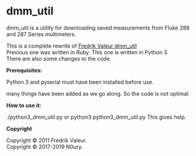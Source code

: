 # dmm_util
dmm_util is a utility for downloading saved measurements from Fluke 289 and 287 Series multimeters.

This is a complete rewrite of [Fredrik Valeur dmm_util](https://github.com/fvaleur/dmm_util)  
Previous one was written in Ruby. This one is written in Python 3.  
There are also some changes to the code.

**Prerequisites:**

Python 3 and pyserial must have been installed before use.

many things have been added as we go along. So the code is not optimal.

**How to use it:**

./python3_dmm_util.py or python3 python3_dmm_util.py
This gives help.

**Copyright**

Copyright © 2011 Fredrik Valeur.  
Copyright © 2017-2019 N0ury.  
